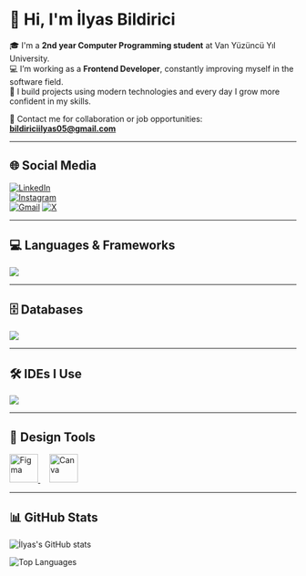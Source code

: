 # 👋 Hi, I'm İlyas Bildirici  

🎓 I'm a **2nd year Computer Programming student** at Van Yüzüncü Yıl University.  
💻 I’m working as a **Frontend Developer**, constantly improving myself in the software field.  
🚀 I build projects using modern technologies and every day I grow more confident in my skills.  

📩 Contact me for collaboration or job opportunities: **bildiriciilyas05@gmail.com**

---

## 🌐 Social Media  
[![LinkedIn](https://img.shields.io/badge/LinkedIn-0A66C2?style=for-the-badge&logo=linkedin&logoColor=white)](https://www.linkedin.com/in/ilyas-bildirici)  
[![Instagram](https://img.shields.io/badge/Instagram-E4405F?style=for-the-badge&logo=instagram&logoColor=white)](https://www.instagram.com/ilyasbildrc/)  
[![Gmail](https://img.shields.io/badge/Gmail-D14836?style=for-the-badge&logo=gmail&logoColor=white)](mailto:bildiriciilyas05@gmail.com)
[![X](https://img.shields.io/badge/X-1DA1F2?style=for-the-badge&logo=x&logoColor=white)](https://x.com/ilyasbldrc)

---

## 💻 Languages & Frameworks  
<p align="left">  
  <img src="https://skillicons.dev/icons?i=python,java,html,css,tailwind,react,nextjs" />  
</p>

---

## 🗄️ Databases  
<p align="left">  
  <img src="https://skillicons.dev/icons?i=mysql,postgres,sqlite" />  
</p>

---

## 🛠️ IDEs I Use  
<p align="left">  
  <img src="https://skillicons.dev/icons?i=vscode,idea,pycharm" />  
</p>

---

## 🎨 Design Tools  
<!-- Tasarım Araçları Logoları -->
<p align="left">
  <a href="https://www.figma.com/" target="_blank">
    <img src="https://upload.wikimedia.org/wikipedia/commons/3/33/Figma-logo.svg" alt="Figma" width="50" height="50"/>
  </a>
  &nbsp;&nbsp;&nbsp;
  <a href="https://www.canva.com/" target="_blank">
    <img src="https://www.vectorlogo.zone/logos/canva/canva-icon.svg" alt="Canva" width="50" height="50"/>
  </a>
</p>

---

## 📊 GitHub Stats  
![İlyas's GitHub stats](https://github-readme-stats.vercel.app/api?username=sc-carlyn&show_icons=true&theme=tokyonight)  

![Top Languages](https://github-readme-stats.vercel.app/api/top-langs/?username=sc-carlyn&layout=compact&theme=tokyonight)  
